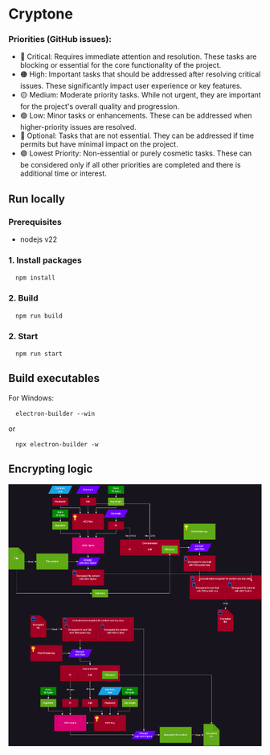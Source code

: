 # Cryptone
### Priorities (GitHub issues):
- 🔴 Critical: Requires immediate attention and resolution. These tasks are blocking or essential for the core functionality of the project.
- 🟠 High: Important tasks that should be addressed after resolving critical issues. These significantly impact user experience or key features.
- 🟡 Medium: Moderate priority tasks. While not urgent, they are important for the project's overall quality and progression.
- 🟢 Low: Minor tasks or enhancements. These can be addressed when higher-priority issues are resolved.
- 🔵 Optional: Tasks that are not essential. They can be addressed if time permits but have minimal impact on the project.
- 🟣 Lowest Priority: Non-essential or purely cosmetic tasks. These can be considered only if all other priorities are completed and there is additional time or interest.

## Run locally
### Prerequisites
- nodejs v22

### 1. Install packages
```shell 
  npm install 
```

### 2. Build 
```shell
  npm run build
```

### 2. Start
```shell
  npm run start
```

## Build executables
For Windows:
```shell
  electron-builder --win
```
or
```shell
  npx electron-builder -w
```

## Encrypting logic
![](./CryptoneCipher.png)
